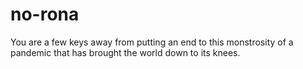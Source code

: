 # no-rona
 You are a few keys away from putting an end to this monstrosity of a pandemic that has brought the world down to its knees.
